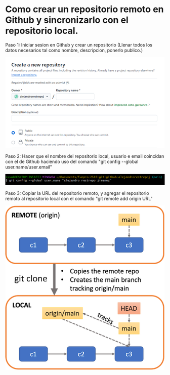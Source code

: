 # Como crear un repositorio remoto en Github y sincronizarlo con el repositorio local.

Paso 1: Iniciar sesion en Github y crear un repositorio (Llenar todos los datos necesarios tal como nombre, descripcion, ponerlo publico.)

![Rep_Rem1](../images/Rep_Rem1.png)

Paso 2: Hacer que el nombre del repositorio local, usuario e email coincidan con el de Github haciendo uso del comando "git config --global user.name/user.email"

![Rep_Rem2](../images/Rep_Rem2.png)

Paso 3: Copiar la URL del repositorio remoto, y agregar el repositorio remoto al repositorio local con el comando "git remote add origin URL"

![Rep_Rem3](../images/Rep_Rem3.png)
